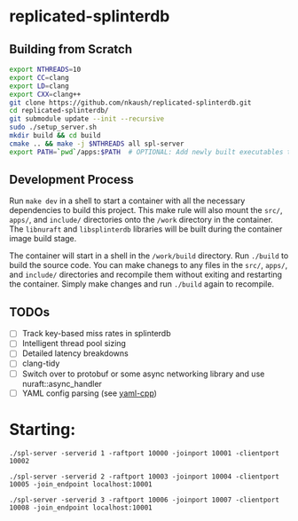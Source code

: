 # replicated-splinterdb

## Building from Scratch

```bash
export NTHREADS=10
export CC=clang
export LD=clang
export CXX=clang++
git clone https://github.com/nkaush/replicated-splinterdb.git
cd replicated-splinterdb/
git submodule update --init --recursive
sudo ./setup_server.sh
mkdir build && cd build
cmake .. && make -j $NTHREADS all spl-server
export PATH=`pwd`/apps:$PATH  # OPTIONAL: Add newly built executables to PATH
```

## Development Process

Run `make dev` in a shell to start a container with all the necessary dependencies to build this project. This make rule will also mount the `src/`, `apps/`, and `include/` directories onto the `/work` directory in the container. The `libnuraft` and `libsplinterdb` libraries will be built during the container image build stage.

The container will start in a shell in the `/work/build` directory. Run `./build` to build the source code. You can make chanegs to any files in the `src/`, `apps/`, and `include/` directories and recompile them without exiting and restarting the container. Simply make changes and run `./build` again to recompile.

## TODOs

- [ ] Track key-based miss rates in splinterdb
- [ ] Intelligent thread pool sizing
- [ ] Detailed latency breakdowns
- [ ] clang-tidy
- [ ] Switch over to protobuf or some async networking library and use nuraft::async_handler
- [ ] YAML config parsing (see [yaml-cpp](https://github.com/jbeder/yaml-cpp/wiki/Tutorial))

# Starting:
```
./spl-server -serverid 1 -raftport 10000 -joinport 10001 -clientport 10002

./spl-server -serverid 2 -raftport 10003 -joinport 10004 -clientport 10005 -join_endpoint localhost:10001

./spl-server -serverid 3 -raftport 10006 -joinport 10007 -clientport 10008 -join_endpoint localhost:10001
```